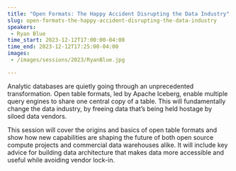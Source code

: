 ```yaml
---
title: "Open Formats: The Happy Accident Disrupting the Data Industry"
slug: open-formats-the-happy-accident-disrupting-the-data-industry
speakers:
 - Ryan Blue
time_start: 2023-12-12T17:00:00-04:00
time_end: 2023-12-12T17:25:00-04:00
images:
 - /images/sessions/2023/RyanBlue.jpg

---
```


Analytic databases are quietly going through an unprecedented transformation. Open table formats, led by Apache Iceberg, enable multiple query engines to share one central copy of a table. This will fundamentally change the data industry, by freeing data that’s being held hostage by siloed data vendors.
 
 
 
 This session will cover the origins and basics of open table formats and show how new capabilities are shaping the future of both open source compute projects and commercial data warehouses alike. It will include key advice for building data architecture that makes data more accessible and useful while avoiding vendor lock-in.
